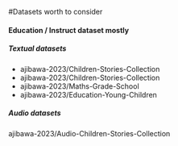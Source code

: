#Datasets worth to consider 



#### Education / Instruct dataset mostly 
##### Textual datasets 

- ajibawa-2023/Children-Stories-Collection
- ajibawa-2023/Children-Stories-Collection
- ajibawa-2023/Maths-Grade-School
- ajibawa-2023/Education-Young-Children

##### Audio datasets 
ajibawa-2023/Audio-Children-Stories-Collection





